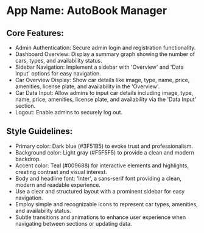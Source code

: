 # **App Name**: AutoBook Manager

## Core Features:

- Admin Authentication: Secure admin login and registration functionality.
- Dashboard Overview: Display a summary graph showing the number of cars, types, and availability status.
- Sidebar Navigation: Implement a sidebar with 'Overview' and 'Data Input' options for easy navigation.
- Car Overview Display: Show car details like image, type, name, price, amenities, license plate, and availability in the 'Overview'.
- Car Data Input: Allow admins to input car details including image, type, name, price, amenities, license plate, and availability via the 'Data Input' section.
- Logout: Enable admins to securely log out.

## Style Guidelines:

- Primary color: Dark blue (#3F51B5) to evoke trust and professionalism.
- Background color: Light gray (#F5F5F5) to provide a clean and modern backdrop.
- Accent color: Teal (#009688) for interactive elements and highlights, creating contrast and visual interest.
- Body and headline font: 'Inter', a sans-serif font providing a clean, modern and readable experience.
- Use a clear and structured layout with a prominent sidebar for easy navigation.
- Employ simple and recognizable icons to represent car types, amenities, and availability status.
- Subtle transitions and animations to enhance user experience when navigating between sections or updating data.